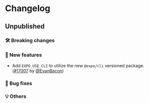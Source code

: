 # Changelog

## Unpublished

### 🛠 Breaking changes

### 🎉 New features

- Add `EXPO_USE_CLI` to utilize the new `@expo/cli` versioned package. ([#17007](https://github.com/expo/expo/pull/17007) by [@EvanBacon](https://github.com/EvanBacon))

### 🐛 Bug fixes

### 💡 Others
